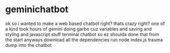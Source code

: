 # geminichatbot
ok so i wanted to make a web based chatbot right? thats crazy right? one of a kind
took hours of gemini doing garbo cuz variables and saving and styling and javascript stuff
terminal chatbot so ez
shoulda done that from the start 
anyways
download all the dependencies 
run node index.js
trauma dump into the chatbot
